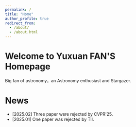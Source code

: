 ```yaml
---
permalink: /
title: "Home"
author_profile: true
redirect_from: 
  - /about/
  - /about.html
---
```


Welcome to Yuxuan FAN'S Homepage
======
Big fan of astronomy，an Astronomy enthusiast and Stargazer.

News
======
- [2025.02] Three paper were rejected by CVPR'25.
- [2025.01] One paper was rejected by TII.



